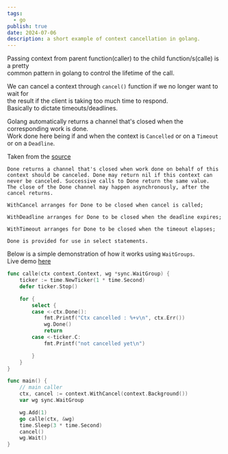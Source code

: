 ```yaml
---
tags:
  - go
publish: true
date: 2024-07-06
description: a short example of context cancellation in golang.
---
```


Passing context from parent function(caller) to the child function/s(calle) is a pretty<br> 
common pattern in golang to control the lifetime of the call. 

We can cancel a context through `cancel()` function if we no longer want to wait for<br> the result if the client is taking too much time to respond.<br> 
Basically to dictate timeouts/deadlines.

Golang automatically returns a channel that's closed when the corresponding work is done.<br>
Work done here being if and when the context is `Cancelled` or on a `Timeout` or on a `Deadline`.<br>

Taken from the [source](https://pkg.go.dev/context#Context.Done)

```
Done returns a channel that's closed when work done on behalf of this
context should be canceled. Done may return nil if this context can
never be canceled. Successive calls to Done return the same value.
The close of the Done channel may happen asynchronously, after the cancel returns.

WithCancel arranges for Done to be closed when cancel is called;

WithDeadline arranges for Done to be closed when the deadline expires; 

WithTimeout arranges for Done to be closed when the timeout elapses;

Done is provided for use in select statements.
```

Below is a simple demonstration of how it works using `WaitGroups`. <br>
Live demo [here](https://go.dev/play/p/sJHOhPuGcSl)

```go
func calle(ctx context.Context, wg *sync.WaitGroup) {
	ticker := time.NewTicker(1 * time.Second)
	defer ticker.Stop()

	for {
		select {
		case <-ctx.Done():
			fmt.Printf("Ctx cancelled : %+v\n", ctx.Err())
			wg.Done()
			return
		case <-ticker.C:
			fmt.Printf("not cancelled yet\n")

		}
	}
}

func main() {
	// main caller
	ctx, cancel := context.WithCancel(context.Background())
	var wg sync.WaitGroup

	wg.Add(1)
	go calle(ctx, &wg)
	time.Sleep(3 * time.Second)
	cancel()
	wg.Wait()
}
```